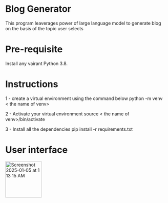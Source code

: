 # Blog Generator
This program leaverages power of large language model to generate blog on the basis of the topic user selects

# Pre-requisite
Install any vairant Python 3.8.

# Instructions
1 - create a virtual environment using the command below
python -m venv < the name of venv> 

2 - Activate your virtual environment
source < the name of venv>/bin/activate

3 - Install all the dependencies
pip install -r requirements.txt

# User interface

<img width="113" alt="Screenshot 2025-01-05 at 1 13 15 AM" src="https://github.com/user-attachments/assets/b3aa4269-5572-4cb8-8262-f6b3e28c9eec" />
